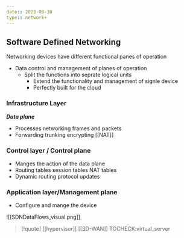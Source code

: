 ```yaml
---
date:: 2023-08-30
type:: network+
---
```

## Software Defined Networking 
Networking devices have different functional panes of operation

 - Data control and management of planes of operation 
	 - Split the functions into seprate logical units 
		 - Extend the functionality and management of signle device 
		 - Perfectly built for the cloud 


### Infrastructure Layer
***Data plane***

 - Processes networking frames and packets 
 - Forwarding trunking encrypting [[NAT]]
### Control layer / Control plane

 - Manges the action of the data plane 
 - Routing tables session tables NAT tables 
 - Dynamic routing protocol updates 
### Application layer/Management plane
 - Configure and mange the device 
 
![[SDNDataFlows_visual.png]]



>[!quote] [[hypervisor]] [[SD-WAN]] TOCHECK:virtual_server